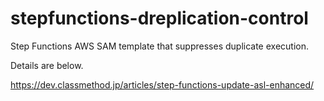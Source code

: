 # stepfunctions-dreplication-control
Step Functions AWS SAM template that suppresses duplicate execution.

Details are below.

https://dev.classmethod.jp/articles/step-functions-update-asl-enhanced/
